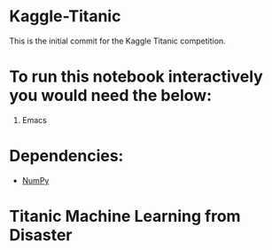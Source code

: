 # Kaggle-Titanic
This is the initial commit for the Kaggle Titanic competition.

# To run this notebook interactively you would need the below:
1. Emacs

# Dependencies:
* [NumPy](http://www.numpy.org/)

# Titanic Machine Learning from Disaster